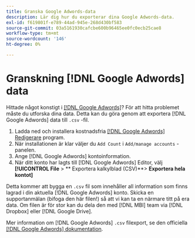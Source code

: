 ```yaml
---
title: Granska Google Adwords-data
description: Lär dig hur du exporterar dina Google Adwords-data.
exl-id: f619801f-e789-44ad-945e-268d430bf583
source-git-commit: 03a5161930cafcbe600b96465ee0fc0ecb25cae8
workflow-type: tm+mt
source-wordcount: '146'
ht-degree: 0%

---
```


# Granskning [!DNL Google Adwords] data

Hittade något konstigt i [[!DNL Google Adwords]](../integrations/google-adwords.md)? För att hitta problemet måste du utforska dina data. Detta kan du göra genom att exportera [!DNL Google Adwords] data till `.csv` -fil.

1. Ladda ned och installera kostnadsfria [[!DNL Google Adwords] Redigerare](https://ads.google.com/home/tools/ads-editor/) program.
1. När installationen är klar väljer du `Add Count` i `Add/manage accounts` -panelen.
1. Ange [!DNL Google Adwords] kontoinformation.
1. När ditt konto har lagts till [!DNL Google Adwords] Editor, välj **[!UICONTROL File** > ** Exportera kalkylblad (CSV)**> **Exportera hela kontot]**

Detta kommer att bygga en `.csv` fil som innehåller all information som finns lagrad i din aktuella [!DNL Google Adwords] konto. Skicka en supportanmälan (bifoga den här filen!) så att vi kan ta en närmare titt på era data. Om filen är för stor kan du dela den med [!DNL MBI] team via [!DNL Dropbox] eller [!DNL Google Drive].

Mer information om [!DNL Google Adwords] `.csv` filexport, se den officiella [[!DNL Google Adwords] dokumentation](https://support.google.com/adwords/editor/answer/38657?hl=en).
